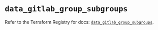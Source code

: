 # `data_gitlab_group_subgroups`

Refer to the Terraform Registry for docs: [`data_gitlab_group_subgroups`](https://registry.terraform.io/providers/gitlabhq/gitlab/18.4.0/docs/data-sources/group_subgroups).
